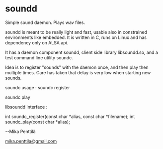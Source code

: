 # soundd
Simple sound daemon. Plays wav files.

soundd is meant to be really light and fast, usable also in
constrained environments like embedded. It is written
in C, runs on Linux and has dependency only on ALSA api.

It has a daemon component soundd, client side library libsoundd.so,
and a test command line utility soundc.

Idea is to register "sounds" with the daemon once, and then 
play then multiple times. Care has taken that delay is very
low when starting new sounds.

soundc usage :
  soundc register <alias> <filename>

  soundc play <alias>


libsoundd interface :

  int soundc_register(const char *alias, const char *filename);
  int soundc_play(const char *alias);



--Mika Penttilä

mika.penttila@gmail.com

